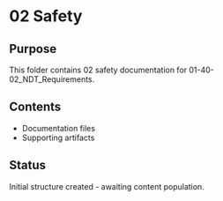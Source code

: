 # 02 Safety

## Purpose
This folder contains 02 safety documentation for 01-40-02_NDT_Requirements.

## Contents
- Documentation files
- Supporting artifacts

## Status
Initial structure created - awaiting content population.
